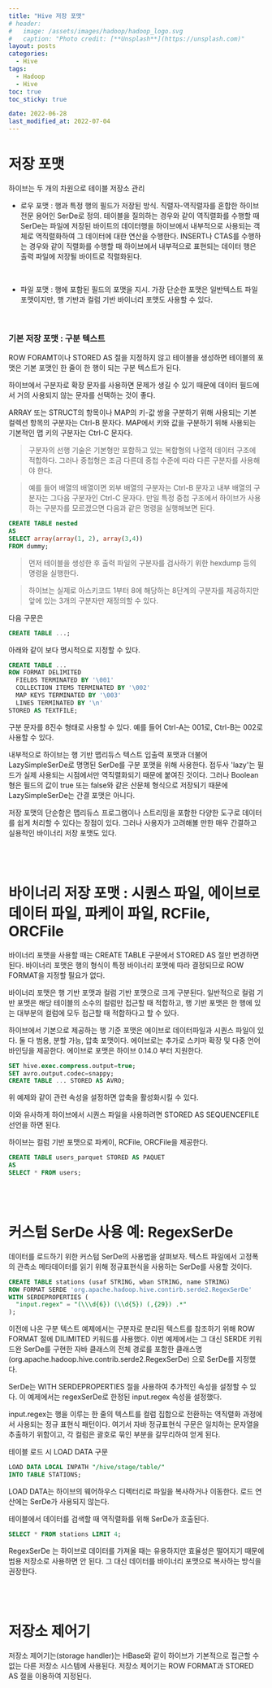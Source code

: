 ```yaml
---
title: "Hive 저장 포맷"
# header:
#   image: /assets/images/hadoop/hadoop_logo.svg
#   caption: "Photo credit: [**Unsplash**](https://unsplash.com)"
layout: posts
categories:
  - Hive
tags:
  - Hadoop
  - Hive
toc: true
toc_sticky: true

date: 2022-06-28
last_modified_at: 2022-07-04
---
```


# 저장 포맷

하이브는 두 개의 차원으로 테이블 저장소 관리

- 로우 포맷 : 행과 특정 행의 필드가 저장된 방식. 직렬자-역직렬자를 혼합한 하이브 전문 용어인 SerDe로 정의. 테이블을 질의하는 경우와 같이 역직렬화를 수행할 때 SerDe는 파일에 저장된 바이트의 데이터행을 하이브에서 내부적으로 사용되는 객체로 역직렬화하여 그 데이터에 대한 연산을 수행한다. INSERT나 CTAS를 수행하는 경우와 같이 직렬화를 수행할 때 하이브에서 내부적으로 표현되는 데이터 행은 출력 파일에 저장될 바이트로 직렬화된다.

<br>

- 파일 포맷 : 행에 포함된 필드의 포맷을 지시. 가장 단순한 포맷은 일반텍스트 파일 포맷이지만, 행 기반과 컬럼 기반 바이너리 포맷도 사용할 수 있다.

<br>

### 기본 저장 포맷 : 구분 텍스트

ROW FORAMT이나 STORED AS 절을 지정하지 않고 테이블을 생성하면 테이블의 포맷은 기본 포맷인 한 줄이 한 행이 되는 구분 텍스트가 된다.

하이브에서 구분자로 확장 문자를 사용하면 문제가 생길 수 있기 때문에 데이터 필드에서 거의 사용되지 않는 문자를 선택하는 것이 좋다.

ARRAY 또는 STRUCT의 항목이나 MAP의 키-값 쌍을 구분하기 위해 사용되는 기본 컬렉션 항목의 구분자는 Ctrl-B 문자다. MAP에서 키와 값을 구분하기 위해 사용되는 기본적인 맵 키의 구분자는 Ctrl-C 문자다.

> 구분자의 선행 기술은 기본형만 포함하고 있는 복합형의 나열적 데이터 구조에 적합하다. 그러나 중첩형은 조금 다른데 중첩 수준에 따라 다른 구분자를 사용해야 한다.


> 예를 들어 배열의 배열이면 외부 배열의 구분자는 Ctrl-B 문자고 내부 배열의 구분자는 그다음 구분자인 Ctrl-C 문자다. 만일 특정 중첩 구조에서 하이브가 사용하는 구분자를 모르겠으면 다음과 같은 명령을 실행해보면 된다.

```SQL
CREATE TABLE nested
AS
SELECT array(array(1, 2), array(3,4))
FROM dummy;
```

> 먼저 테이블을 생성한 후 출력 파일의 구분자를 검사하기 위한 hexdump 등의 명령을 실행한다.


> 하이브는 실제로 아스키코드 1부터 8에 해당하는 8단계의 구분자를 제공하지만 앞에 있는 3개의 구분자만 재정의할 수 있다.

다음 구문은

```sql
CREATE TABLE ...;
```

아래와 같이 보다 명시적으로 지정할 수 있다.

```SQL
CREATE TABLE ...
ROW FORMAT DELIMITED
  FIELDS TERMINATED BY '\001'
  COLLECTION ITEMS TERMINATED BY '\002'
  MAP KEYS TERMINATED BY '\003'
  LINES TERMINATED BY '\n'
STORED AS TEXTFILE;
```

구분 문자를 8진수 형태로 사용할 수 있다. 예를 들어 Ctrl-A는 001로, Ctrl-B는 002로 사용할 수 있다.

내부적으로 하이브는 행 기반 맵리듀스 텍스트 입출력 포맷과 더불어 LazySimpleSerDe로 명명된 SerDe를 구분 포맷을 위해 사용한다. 접두사 'lazy'는 필드가 실제 사용되는 시점에서만 역직렬화되기 때문에 붙여진 것이다. 그러나 Boolean형은 필드의 값이 true 또는 false와 같은 산문체 형식으로 저장되기 때문에 LazySimpleSerDe는 간결 포맷은 아니다.

저장 포맷의 단순함은 맵리듀스 프로그램이나 스트리밍을 포함한 다양한 도구로 데이터를 쉽게 처리할 수 있다는 장점이 있다. 그러나 사용자가 고려해볼 만한 매우 간결하고 실용적인 바이너리 저장 포맷도 있다.

<br><br>

# 바이너리 저장 포맷 : 시퀀스 파일, 에이브로 데이터 파일, 파케이 파일, RCFile, ORCFile

바이너리 포맷을 사용할 때는 CREATE TABLE 구문에서 STORED AS 절만 변경하면 된다. 바이너리 포맷은 행의 형식이 특정 바이너리 포맷에 따라 결정되므로 ROW FORMAT을 지정할 필요가 없다.

바이너리 포맷은 행 기반 포맷과 컬럼 기반 포맷으로 크게 구분된다. 일반적으로 컬럼 기반 포맷은 해당 테이블의 소수의 컬럼만 접근할 때 적합하고, 행 기반 포맷은 한 행에 있는 대부분의 컬럼에 모두 접근할 때 적합하다고 할 수 있다.

하이브에서 기본으로 제공하는 행 기준 포맷은 에이브로 데이터파일과 시퀀스 파일이 있다. 둘 다 범용, 분할 가능, 압축 포맷이다. 에이브로는 추가로 스키마 확장 및 다중 언어 바인딩을 제공한다. 에이브로 포맷은 하이브 0.14.0 부터 지원한다.

```sql
SET hive.exec.compress.output=true;
SET avro.output.codec=snappy;
CREATE TABLE ... STORED AS AVRO;
```

위 예제와 같이 관련 속성을 설정하면 압축을 활성화시킬 수 있다.

이와 유사하게 하이브에서 시퀀스 파일을 사용하려면 STORED AS SEQUENCEFILE 선언을 하면 된다.

하이브는 컬럼 기반 포맷으로 파케이, RCFile, ORCFile을 제공한다.

```sql
CREATE TABLE users_parquet STORED AS PAQUET
AS
SELECT * FROM users;
```

<br><br>

# 커스텀 SerDe 사용 예: RegexSerDe

데이터를 로드하기 위한 커스텀 SerDe의 사용법을 살펴보자. 텍스트 파일에서 고정폭의 관측소 메타데이터를 읽기 위해 정규표현식을 사용하는 SerDe를 사용할 것이다.

```sql
CREATE TABLE stations (usaf STRING, wban STRING, name STRING)
ROW FORMAT SERDE 'org.apache.hadoop.hive.contirb.serde2.RegexSerDe'
WITH SERDEPROPERTIES (
  "input.regex" = "(\\\d{6}) (\\d{5}) (,{29}) .*"
);
```

이전에 나온 구분 텍스트 예제에서는 구분자로 분리된 텍스트를 참조하기 위해 ROW FORMAT 절에 DILIMITED 키워드를 사용했다. 이번 예제에서는 그 대신 SERDE 키워드완 SerDe를 구현한 자바 클래스의 전체 경로를 포함한 클래스명(org.apache.hadoop.hive.contrib.serde2.RegexSerDe) 으로 SerDe를 지정했다.

SerDe는 WITH SERDEPROPERTIES 절을 사용하여 추가적인 속성을 설정할 수 있다. 이 예제에서는 regexSerDe로 한정된 input.regex 속성을 설정했다.

input.regex는 행을 이루는 한 줄의 텍스트를 컬럼 집합으로 전환하는 역직렬화 과정에서 사용되는 정규 표현식 패턴이다. 여기서 자바 정규표현식 구문은 일치하는 문자열을 추출하기 위함이고, 각 컬럼은 괄호로 묶인 부분을 갈무리하여 얻게 된다. 

테이블 로드 시 LOAD DATA 구문

```SQL
LOAD DATA LOCAL INPATH "/hive/stage/table/"
INTO TABLE STATIONS;
```

LOAD DATA는 하이브의 웨어하우스 디렉터리로 파일을 복사하거나 이동한다. 로드 연산에는 SerDe가 사용되지 않는다.

테이블에서 데이터를 검색할 때 역직렬화를 위해 SerDe가 호출된다.

```SQL
SELECT * FROM stations LIMIT 4;
```

RegexSerDe 는 하이브로 데이터를 가져올 때는 유용하지만 효율성은 떨어지기 때문에 범용 저장소로 사용하면 안 된다. 그 대신 데이터를 바이너리 포맷으로 복사하는 방식을 권장한다.

<br><br>

# 저장소 제어기

저장소 제어기는(storage handler)는 HBase와 같이 하이브가 기본적으로 접근할 수 없는 다른 저장소 시스템에 사용된다. 저장소 제어기는 ROW FORMAT과 STORED AS 절을 이용하여 지정된다.